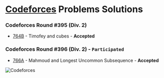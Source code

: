 # [Codeforces](http://codeforces.com) Problems Solutions

### Codeforces Round #395 (Div. 2)
- [764B](https://github.com/kantuni/Codeforces/tree/master/764B) - Timofey and cubes - **Accepted**

### Codeforces Round #396 (Div. 2) - `Participated`
- [766A](https://github.com/kantuni/Codeforces/tree/master/766A) - Mahmoud and Longest Uncommon Subsequence - **Accepted**

![Codeforces](https://dl.dropboxusercontent.com/u/101623876/codeforces.svg)
